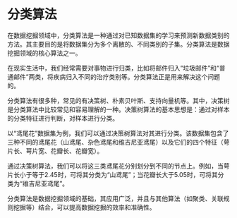 # 分类算法
在数据挖掘领域中，分类算法是一种通过对已知数据集的学习来预测新数据类别的方法。其主要目的是将数据集分为多个离散的、不同类别的子集。分类算法是数据挖掘领域的核心算法之一。

在现实生活中，我们经常需要对事物进行归类，比如将邮件归入“垃圾邮件”和“普通邮件”两类，将疾病归入不同的治疗类别等。分类算法正是用来解决这个问题的。

分类算法有很多种，常见的有决策树、朴素贝叶斯、支持向量机等。其中，决策树是分类算法中比较常见和容易理解的一种。决策树算法的基本思想是：通过对样本的分类特征进行判断，对样本进行分类。

以“鸢尾花”数据集为例，我们可以通过决策树算法对其进行分类。该数据集包含了三种不同的鸢尾花（山鸢尾、杂色鸢尾和维吉尼亚鸢尾）以及它们的四个特征（萼片长、萼片宽、花瓣长、花瓣宽）。

通过决策树算法，我们可以将这三类鸢尾花分别划分到不同的节点上。例如，当萼片长小于等于2.45时，可将其分类为“山鸢尾”；当花瓣长大于5.05时，可将其分类为“维吉尼亚鸢尾”。

分类算法是数据挖掘领域的基础，其应用广泛，并且与其他算法（如聚类、关联规则挖掘等）结合，可以提高数据挖掘的效率和准确性。
